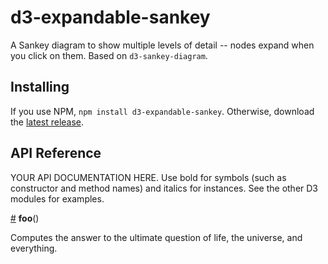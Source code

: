 # d3-expandable-sankey

A Sankey diagram to show multiple levels of detail -- nodes expand when you
click on them. Based on `d3-sankey-diagram`.

## Installing

If you use NPM, `npm install d3-expandable-sankey`. Otherwise, download the
[latest
release](https://github.com/ricklupton/d3-expandable-sankey/releases/latest).

## API Reference

YOUR API DOCUMENTATION HERE. Use bold for symbols (such as constructor and method names) and italics for instances. See the other D3 modules for examples.

<a href="#foo" name="foo">#</a> <b>foo</b>()

Computes the answer to the ultimate question of life, the universe, and everything.
